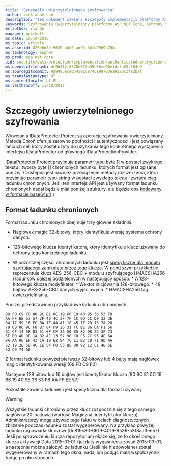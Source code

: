 ```yaml
---
title: "Szczegóły uwierzytelnionego szyfrowania"
author: rick-anderson
description: "Ten dokument zawiera szczegóły implementacji platformy ASP.NET Core ochrony danych uwierzytelniony szyfrowania."
keywords: Szyfrowanie uwierzytelniony platformy ASP.NET Core, ochrony danych
ms.author: riande
manager: wpickett
ms.date: 10/14/2016
ms.topic: article
ms.assetid: 826e6d5d-9620-44e6-ad93-3b1d9969b70b
ms.technology: aspnet
ms.prod: asp.net-core
uid: security/data-protection/implementation/authenticated-encryption-details
ms.openlocfilehash: dc96412f6578e612a39e86ce00e1dc5a20cf84e9
ms.sourcegitcommit: 9a9483aceb34591c97451997036a9120c3fe2baf
ms.translationtype: MT
ms.contentlocale: pl-PL
ms.lasthandoff: 11/10/2017
---
```

# <a name="authenticated-encryption-details"></a>Szczegóły uwierzytelnionego szyfrowania

<a name="data-protection-implementation-authenticated-encryption-details"></a>

Wywołania IDataProtector.Protect są operacje szyfrowania uwierzytelniony. Metoda Chroń oferuje zarówno poufności i autentyczności i jest powiązany łańcuch cel, który został użyty do uzyskania tego konkretnego wystąpienia interfejsu IDataProtector od głównego IDataProtectionProvider.

IDataProtector.Protect przyjmuje parametr typu byte [] w postaci zwykłego tekstu i tworzy byte [] chronionych ładunku, których format jest opisane poniżej. (Dostępna jest również przeciążenie metody rozszerzenia, która przyjmuje parametr typu string w postaci zwykłego tekstu i zwraca ciąg ładunku chronionych. Jeśli ten interfejs API jest używany format ładunku chronionych nadal będzie miał poniżej struktury, ale będzie ona [kodowany w formacie base64url](https://tools.ietf.org/html/rfc4648#section-5).)

## <a name="protected-payload-format"></a>Format ładunku chronionych

Format ładunku chronionych obejmuje trzy główne składniki:

* Nagłówek magic 32-bitowy, który identyfikuje wersję systemu ochrony danych.

* 128-bitowego klucza identyfikatora, który identyfikuje klucz używany do ochrony tego konkretnego ładunku.

* W pozostałej części chronionych ładunku jest [specyficzne dla modułu szyfrującego zamknięte przez tego klucza](subkeyderivation.md#data-protection-implementation-subkey-derivation). W poniższym przykładzie reprezentuje klucz AES-256-CBC + modułu szyfrującego HMACSHA256 i ładunków dalszej podzielonych w następujący sposób: * A 128-bitowego klucza modyfikator. * Wektor inicjowania 128-bitowego. * 48 bajtów AES-256-CBC danych wyjściowych. * HMACSHA256 tag uwierzytelniania.

Poniżej przedstawiono przykładowe ładunku chronionych.

```
09 F0 C9 F0 80 9C 81 0C 19 66 19 40 95 36 53 F8
AA FF EE 57 57 2F 40 4C 3F 7F CC 9D CC D9 32 3E
84 17 99 16 EC BA 1F 4A A1 18 45 1F 2D 13 7A 28
79 6B 86 9C F8 B7 84 F9 26 31 FC B1 86 0A F1 56
61 CF 14 58 D3 51 6F CF 36 50 85 82 08 2D 3F 73
5F B0 AD 9E 1A B2 AE 13 57 90 C8 F5 7C 95 4E 6A
8A AA 06 EF 43 CA 19 62 84 7C 11 B2 C8 71 9D AA
52 19 2E 5B 4C 1E 54 F0 55 BE 88 92 12 C1 4B 5E
52 C9 74 A0
```

Z format ładunku powyżej pierwszy 32-bitowy lub 4 bajty mają nagłówek magic identyfikowania wersji (09 F0 C9 F0)

Następne 128 bitów lub 16 bajtów jest identyfikator klucza (80 9C 81 0C 19 66 19 40 95 36 53 F8 AA FF EE 57)

Pozostałe zawiera ładunek i jest specyficzna dla format używany.

>[!WARNING]
> Wszystkie ładunki chroniony przez klucz rozpocznie się z tego samego nagłówka 20-bajtową (wartość Magiczna, identyfikator klucza). Administratorzy mogą używać tego faktu w celach diagnostycznych zbliżenie podczas ładunku został wygenerowany. Na przykład powyżej ładunku odpowiada kluczowi {0c819c80-6619-4019-9536-53f8aaffee57}. Jeśli po sprawdzeniu klucza repozytorium okaże się, że to określonego klucza aktywacji Data 2015-01-01 i jej daty wygaśnięcia został 2015-03-01, a następnie można założyć, że ładunku (Jeśli nie niepowołane) został wygenerowany w ramach tego okna, nadaj lub podjąć małą współczynnik fudge po obu stronach.
